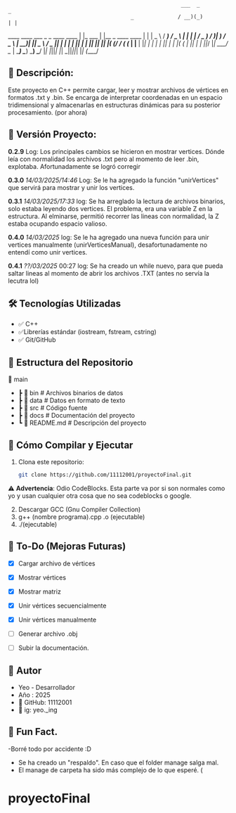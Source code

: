                                                           ___  _                _
                                           _              / __)(_)              | |
 ____    ____   ___   _   _   ____   ____ | |_    ___    | |__  _  ____    ____ | |
|  _ \  / ___) / _ \ | | | | / _  ) / ___)|  _)  / _ \   |  __)| ||  _ \  / _  || |
| | | || |    | |_| || |_| |( (/ / ( (___ | |__ | |_| |  | |   | || | | |( ( | || |
| ||_/ |_|     \___/  \__  | \____) \____) \___) \___/   |_|   |_||_| |_| \_||_||_|
|_|                  (____/

## 🚀 Descripción:
Este proyecto en C++ permite cargar, leer y mostrar archivos de vértices en formatos .txt y .bin.
Se encarga de interpretar coordenadas en un espacio tridimensional y almacenarlas en estructuras dinámicas para su posterior procesamiento. (por ahora)

## 📍 Versión Proyecto:
**0.2.9**
Log: Los principales cambios se hicieron en mostrar vertices. Dónde leía con normalidad los archivos .txt pero al momento de leer .bin, explotaba. Afortunadamente se logró corregir

**0.3.0**
_14/03/2025/14:46_
Log: Se le ha agregado la función "unirVertices" que servirá para mostrar y unir los vertices. 

**0.3.1**
_14/03/2025/17:33_
log: Se ha arreglado la lectura de archivos binarios, solo estaba leyendo dos vertices. El problema, era una variable Z en la estructura. Al elminarse, permitió recorrer las lineas con normalidad, la Z estaba ocupando espacio valioso.

**0.4.0**
_14/03/2025_
log: Se le ha agregado una nueva función para unir vertices manualmente (unirVerticesManual), desafortunadamente no entendí como unir vertices.

**0.4.1**
_??/03/2025_ 00:27
log: Se ha creado un while nuevo, para que pueda saltar lineas al momento de abrir los archivos .TXT (antes no servía la lecutra lol)

## 🛠️ Tecnologías Utilizadas
- ✅ C++
- ✅Librerías estándar (iostream, fstream, cstring)
- ✅ Git/GitHub

## 📂 Estructura del Repositorio
📂 main
- ┣ 📂 bin        # Archivos binarios de datos
- ┣ 📂 data       # Datos en formato de texto
- ┣ 📂 src        # Código fuente
- ┣ 📂 docs       # Documentación del proyecto
- ┗ 📄 README.md  # Descripción del proyecto


## 🔧 Cómo Compilar y Ejecutar
1. Clona este repositorio:  
   ```bash
   git clone https://github.com/11112001/proyectoFinal.git

⚠️ **Advertencia**: Odio CodeBlocks. Esta parte va por si son normales como yo y usan cualquier otra cosa que no sea 
codeblocks o google.

2. Descargar GCC (Gnu Compiler Collection)
3. g++ (nombre programa).cpp .o (ejecutable)
4. ./(ejecutable)

## 🚀 To-Do (Mejoras Futuras)
- [x] Cargar archivo de vértices  
- [x] Mostrar vértices  
- [x] Mostrar matriz  
- [x] Unir vértices secuencialmente  
- [x] Unir vértices manualmente  
- [ ] Generar archivo .obj
- [ ] Subir la documentación.



## 📌 Autor
- Yeo - Desarrollador
- Año : 2025
- 🔗 GitHub: 11112001
- 🔗 ig: yeo._ing

## 📌 Fun Fact.
-Borré todo por accidente :D
- Se ha creado un "respaldo". En caso que el folder manage salga mal.
- El manage de carpeta ha sido más complejo de lo que esperé. (

# proyectoFinal
